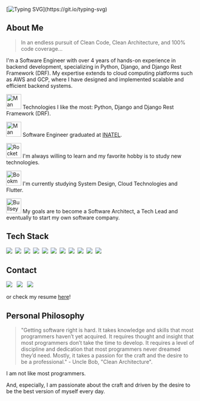[![Typing SVG](https://readme-typing-svg.demolab.com?font=Fira+Code&pause=5&color=00ff00&width=435&lines=Hello!+My+name+is+Maycol+;and+I+am+a+Backend+Engineer.)](https://git.io/typing-svg)

## About Me
> In an endless pursuit of Clean Code, Clean Architecture, and 100% code coverage...

I'm a Software Engineer with over 4 years of hands-on experience in backend development, specializing in Python, Django, and Django Rest Framework (DRF). My expertise extends to cloud computing platforms such as AWS and GCP, where I have designed and implemented scalable and efficient backend systems.

<img src="https://raw.githubusercontent.com/Tarikul-Islam-Anik/Animated-Fluent-Emojis/master/Emojis/People%20with%20professions/Man%20Technologist%20Light%20Skin%20Tone.png" alt="Man Technologist Light Skin Tone" width="40" height="40"/> Technologies I like the most: Python, Django and Django Rest Framework (DRF).

<img src="https://raw.githubusercontent.com/Tarikul-Islam-Anik/Animated-Fluent-Emojis/master/Emojis/People%20with%20professions/Man%20Student%20Light%20Skin%20Tone.png" alt="Man Student Light Skin Tone" width="40" height="40"/> Software Engineer graduated at [INATEL](https://inatel.br/home/).

<img src="https://raw.githubusercontent.com/Tarikul-Islam-Anik/Animated-Fluent-Emojis/master/Emojis/Travel%20and%20places/Rocket.png" alt="Rocket" width="40" height="40"/> I'm always willing to learn and my favorite hobby is to study new technologies.

<img src="https://raw.githubusercontent.com/Tarikul-Islam-Anik/Animated-Fluent-Emojis/master/Emojis/Objects/Bookmark%20Tabs.png" alt="Bookmark Tabs" width="40" height="40"/> I'm currently studying System Design, Cloud Technologies and Flutter.

<img src="https://raw.githubusercontent.com/Tarikul-Islam-Anik/Animated-Fluent-Emojis/master/Emojis/Activities/Bullseye.png" alt="Bullseye" width="40" height="40"/> My goals are to become a Software Architect, a Tech Lead and eventually to start my own software company. 

## Tech Stack
<a href="https://www.python.org"><img src="https://skillicons.dev/icons?i=py"></a>&nbsp;
<a href="https://www.djangoproject.com"><img src="https://skillicons.dev/icons?i=django"></a>&nbsp;
<a href="https://flask.palletsprojects.com"><img src="https://skillicons.dev/icons?i=flask"></a>&nbsp;
<a href="https://fastapi.tiangolo.com"><img src="https://skillicons.dev/icons?i=fastapi"></a>&nbsp;
<a href="https://www.postgresql.org"><img src="https://skillicons.dev/icons?i=postgres"></a>&nbsp;
<a href="https://www.mysql.com"><img src="https://skillicons.dev/icons?i=mysql"></a>&nbsp;
<a href="https://www.mongodb.com"><img src="https://skillicons.dev/icons?i=mongodb"></a>&nbsp;
<a href="https://www.docker.com"><img src="https://skillicons.dev/icons?i=docker"></a>&nbsp;
<a href="https://aws.amazon.com/"><img src="https://skillicons.dev/icons?i=aws"></a>&nbsp;
<a href="https://cloud.google.com/"><img src="https://skillicons.dev/icons?i=gcp"></a>&nbsp;
<a href="https://www.linux.org"><img src="https://skillicons.dev/icons?i=linux"></a>

## Contact
<a href="https://www.linkedin.com/in/maycol-teles"><img src="https://skillicons.dev/icons?i=linkedin"></a>&nbsp;&nbsp;
<a href="https://github.com/MaycolTeles"><img src="https://skillicons.dev/icons?i=github"></a>&nbsp;&nbsp;
<a href="mailto:maycolteles@hotmail.com"><img src="https://skillicons.dev/icons?i=gmail"></a>

or check my resume [here](https://drive.google.com/file/d/1EOn8MgwX2epAJCEyTrfhNefRonxFRfjq/view?usp=sharing)!

## Personal Philosophy
> "Getting software right is hard. It takes knowledge and skills that most programmers haven’t yet acquired. It requires thought and insight that most programmers don’t take the time to develop. It requires a level of discipline and dedication that most programmers never dreamed they’d need. Mostly, it takes a passion for the craft and the desire to be a professional." - Uncle Bob, "Clean Architecture".

I am not like most programmers.

And, especially, I am passionate about the craft and driven by the desire to be the best version of myself every day.
